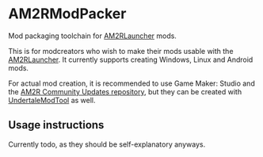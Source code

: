 # AM2RModPacker
Mod packaging toolchain for [AM2RLauncher](https://github.com/AM2R-Community-Developers/AM2RLauncher) mods.

This is for modcreators who wish to make their mods usable with the [AM2RLauncher](https://github.com/AM2R-Community-Developers/AM2RLauncher).
It currently supports creating Windows, Linux and Android mods.

For actual mod creation, it is recommended to use Game Maker: Studio and the [AM2R Community Updates repository](https://github.com/AM2R-Community-Developers/AM2R-Community-Updates), but they can be created with [UndertaleModTool](https://github.com/krzys-h/UndertaleModTool) as well. 

## Usage instructions
Currently todo, as they should be self-explanatory anyways.
